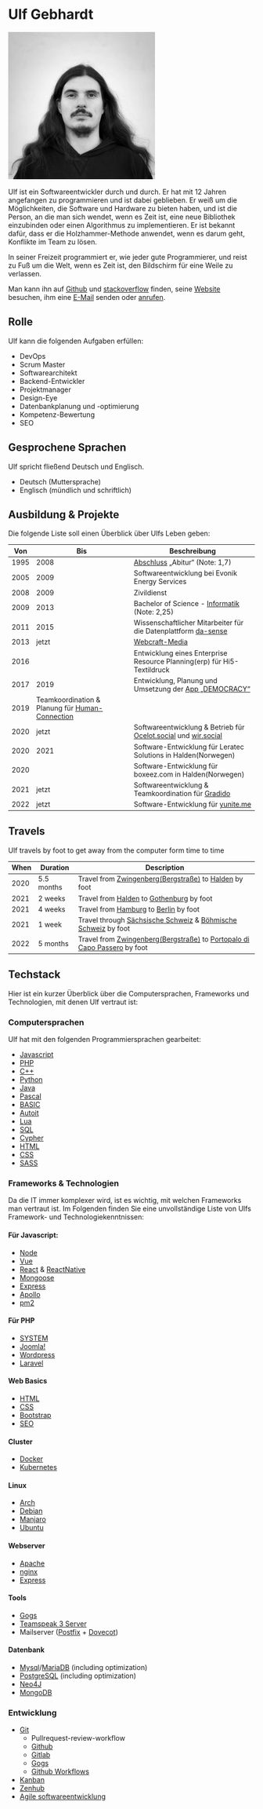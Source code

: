 # Ulf Gebhardt

![Ulf Gebhardt](../images/portrait/ulf-gebhardt.jpg)

Ulf ist ein Softwareentwickler durch und durch. Er hat mit 12 Jahren angefangen zu programmieren und ist dabei geblieben. <!-- textlint-disable max-comma -->Er weiß um die Möglichkeiten, die Software und Hardware zu bieten haben, und ist die Person, an die man sich wendet, wenn es Zeit ist, eine neue Bibliothek einzubinden oder einen Algorithmus zu implementieren. Er ist bekannt dafür, dass er die Holzhammer-Methode anwendet, wenn es darum geht, Konflikte im Team zu lösen.<!-- textlint-enable max-comma -->

In seiner Freizeit programmiert er, wie jeder gute Programmierer, und reist zu Fuß um die Welt, wenn es Zeit ist, den Bildschirm für eine Weile zu verlassen.

Man kann ihn auf [Github](https://github.com/ulfgebhardt) und [stackoverflow](https://stackoverflow.com/users/1326872/ulf-gebhardt) finden, seine [Website](https://www.webcraft-media.de/#!ulf_gebhardt) besuchen, ihm eine [E-Mail](mailto:service@webcraft-media.de) senden oder [anrufen](tel:+4915784841600).

## Rolle

Ulf kann die folgenden Aufgaben erfüllen:

- DevOps
- Scrum Master
- Softwarearchitekt
- Backend-Entwickler
- Projektmanager
- Design-Eye
- Datenbankplanung und -optimierung
- Kompetenz-Bewertung
- SEO

## Gesprochene Sprachen

Ulf spricht fließend Deutsch und Englisch.

- Deutsch (Muttersprache)
- Englisch (mündlich und schriftlich)

## Ausbildung & Projekte

Die folgende Liste soll einen Überblick über Ulfs Leben geben:

| Von | Bis | Beschreibung |
|------|------|-------------|
| 1995 | 2008 | [Abschluss](https://www.goethe-bensheim.de/) „Abitur“ (Note: 1,7) |
| 2005 | 2009 | Softwareentwicklung bei Evonik Energy Services |
| 2008 | 2009 | Zivildienst |
| 2009 | 2013 | Bachelor of Science - [Informatik](https://www.informatik.tu-darmstadt.de/fb20/index.de.jsp) (Note: 2,25) |
| 2011 | 2015 | Wissenschaftlicher Mitarbeiter für die Datenplattform [da-sense](https://www.informatik.tu-darmstadt.de/telekooperation/research_tk/completed_projects_tk/da_sense/index.en.jsp) |
| 2013 | jetzt | [Webcraft-Media](https://www.webcraft-media.de) |
| 2016 | | Entwicklung eines Enterprise Resource Planning(erp) für Hi5-Textildruck |
| 2017 | 2019 | Entwicklung, Planung und Umsetzung der [App „DEMOCRACY“](https://www.democracy-deutschland.de) |
| 2019 | Teamkoordination & Planung für [Human-Connection](https://github.com/Human-Connection/Human-Connection) |
| 2020 | jetzt | Softwareentwicklung & Betrieb für [Ocelot.social](https://github.com/ocelot-Social-Community/Ocelot-Social/) und [wir.social](https://wir.social/login) |
| 2020 | 2021 | Software-Entwicklung für Leratec Solutions in Halden(Norwegen) |
| 2020 | | Software-Entwicklung für boxeez.com in Halden(Norwegen) |
| 2021 | jetzt | Softwareentwicklung & Teamkoordination für [Gradido](../projekte/gradido.md) |
| 2022 | jetzt | Software-Entwicklung für [yunite.me](https://yunite.org/)

## Travels

Ulf travels by foot to get away from the computer form time to time

| When | Duration   | Description |
|------|------------|-------------|
| 2020 | 5.5 months | Travel from [Zwingenberg(Bergstraße)](https://duckduckgo.com/?q=Zwingenberg+(Bergstra%C3%9Fe)&ia=web&iaxm=about) to [Halden](https://duckduckgo.com/?q=Halden&ia=web&iaxm=maps) by foot |
| 2021 | 2 weeks    | Travel from [Halden](https://duckduckgo.com/?q=Halden&ia=web&iaxm=maps) to [Gothenburg](https://duckduckgo.com/?q=Gotenburg&ia=web&iaxm=about) by foot |
| 2021 | 4 weeks    | Travel from [Hamburg](https://duckduckgo.com/?q=hamburg&ia=web&iaxm=about) to [Berlin](https://duckduckgo.com/?q=berlin&ia=web&iaxm=about) by foot |
| 2021 | 1 week     | Travel through [Sächsische Schweiz](https://duckduckgo.com/?q=Saxon+Switzerland+National+Park&ia=web&iaxm=maps) & [Böhmische Schweiz](https://duckduckgo.com/?q=N%C3%A1rodn%C3%AD+park+%C4%8Cesk%C3%A9+%C5%A0v%C3%BDcarsko&ia=web&iaxm=maps) by foot |
| 2022 | 5 months   | Travel from [Zwingenberg(Bergstraße)](https://duckduckgo.com/?q=Zwingenberg+(Bergstra%C3%9Fe)&ia=web&iaxm=about) to [Portopalo di Capo Passero](https://duckduckgo.com/?q=Portopalo+di+Capo+Passero&ia=web&iaxm=maps) by foot |

## Techstack

Hier ist ein kurzer Überblick über die Computersprachen, Frameworks und Technologien, mit denen Ulf vertraut ist:

### Computersprachen

Ulf hat mit den folgenden Programmiersprachen gearbeitet:

- [Javascript](https://www.javascript.com/)
- [PHP](https://www.php.net/)
- [C++](https://de.wikipedia.org/wiki/C%2B%2B)
- [Python](https://www.python.org/)
- [Java](https://www.java.com/)
- [Pascal](https://de.wikipedia.org/wiki/Pascal_(Programmiersprache))
- [BASIC](https://de.wikipedia.org/wiki/BASIC)
- [Autoit](https://www.autoitscript.com/)
- [Lua](https://www.lua.org/)
- [SQL](https://de.wikipedia.org/wiki/SQL)
- [Cypher](https://opencypher.org/)
- [HTML](https://de.wikipedia.org/wiki/Hypertext_Markup_Language)
- [CSS](https://de.wikipedia.org/wiki/Cascading_Style_Sheets)
- [SASS](https://de.wikipedia.org/wiki/Sass_(Stylesheet-Sprache))

### Frameworks & Technologien

Da die IT immer komplexer wird, ist es wichtig, mit welchen Frameworks man vertraut ist. Im Folgenden finden Sie eine unvollständige Liste von Ulfs Framework- und Technologiekenntnissen:

#### Für Javascript:
- [Node](https://github.com/nodejs/node)
- [Vue](https://vuejs.org/)
- [React](https://reactjs.org/) & [ReactNative](https://reactnative.dev/)
- [Mongoose](https://mongoosejs.com/)
- [Express](https://expressjs.com/)
- [Apollo](https://www.apollographql.com/docs/apollo-server/)
- [pm2](https://pm2.io/)

#### Für PHP
- [SYSTEM](https://github.com/webcraftmedia/system)
- [Joomla!](https://www.joomla.org/)
- [Wordpress](https://wordpress.org/)
- [Laravel](https://laravel.com/)

#### Web Basics
- [HTML](https://en.wikipedia.org/wiki/HTML)
- [CSS](https://en.wikipedia.org/wiki/CSS)
- [Bootstrap](https://getbootstrap.com/)
- [SEO](https://en.wikipedia.org/wiki/Search_engine_optimization)

#### Cluster
- [Docker](https://www.docker.com/)
- [Kubernetes](https://kubernetes.io/)

#### Linux
- [Arch](https://archlinux.org/)
- [Debian](https://www.debian.org/)
- [Manjaro](https://manjaro.org/)
- [Ubuntu](https://ubuntu.com/)

#### Webserver
- [Apache](https://httpd.apache.org/)
- [nginx](https://nginx.org/en/)
- [Express](https://expressjs.com/)

#### Tools
- [Gogs](https://gogs.io/)
- [Teamspeak 3 Server](https://teamspeak.com/)
- Mailserver ([Postfix](https://www.postfix.org/) + [Dovecot](https://www.dovecot.org/))

#### Datenbank
- [Mysql](https://www.mysql.com/)/[MariaDB](https://mariadb.org/) (including optimization)
- [PostgreSQL](https://www.postgresql.org/) (including optimization)
- [Neo4J](https://neo4j.com/)
- [MongoDB](https://www.mongodb.com/)

### Entwicklung

- [Git](https://git-scm.com/)
  - Pullrequest-review-workflow
  - [Github](https://github.com/)
  - [Gitlab](https://about.gitlab.com/)
  - [Gogs](https://gogs.io/)
  - [Github Workflows](https://docs.github.com/en/rest/actions/workflows)
- [Kanban](https://en.wikipedia.org/wiki/Kanban)
- [Zenhub](https://www.zenhub.com/)
- [Agile softwareentwicklung](https://de.wikipedia.org/wiki/Agile_Softwareentwicklung)
